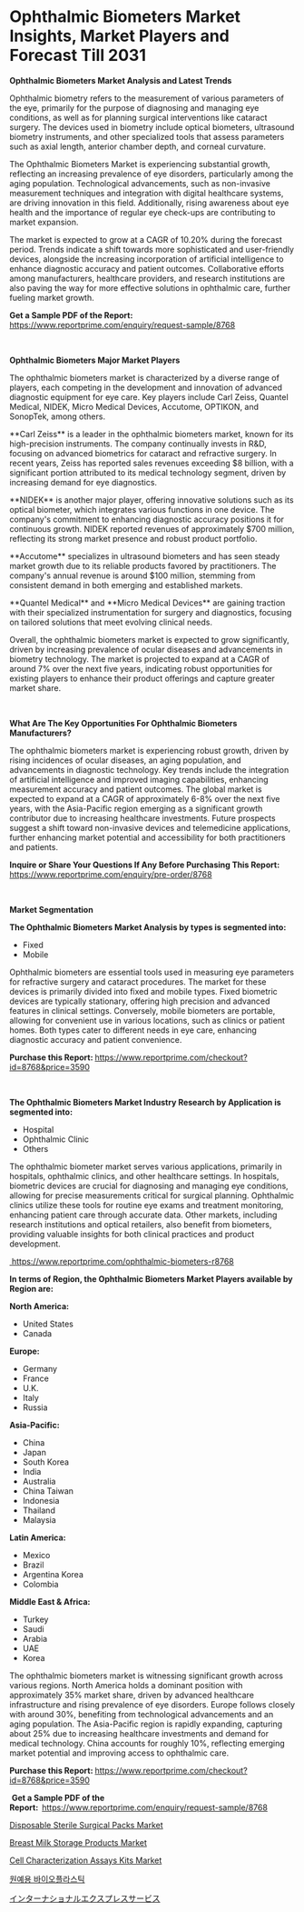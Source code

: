 <p><h1>Ophthalmic Biometers Market Insights, Market Players and Forecast Till 2031</h1></p><p><strong>Ophthalmic Biometers Market Analysis and Latest Trends</strong></p>
<p><p>Ophthalmic biometry refers to the measurement of various parameters of the eye, primarily for the purpose of diagnosing and managing eye conditions, as well as for planning surgical interventions like cataract surgery. The devices used in biometry include optical biometers, ultrasound biometry instruments, and other specialized tools that assess parameters such as axial length, anterior chamber depth, and corneal curvature.</p><p>The Ophthalmic Biometers Market is experiencing substantial growth, reflecting an increasing prevalence of eye disorders, particularly among the aging population. Technological advancements, such as non-invasive measurement techniques and integration with digital healthcare systems, are driving innovation in this field. Additionally, rising awareness about eye health and the importance of regular eye check-ups are contributing to market expansion.</p><p>The market is expected to grow at a CAGR of 10.20% during the forecast period. Trends indicate a shift towards more sophisticated and user-friendly devices, alongside the increasing incorporation of artificial intelligence to enhance diagnostic accuracy and patient outcomes. Collaborative efforts among manufacturers, healthcare providers, and research institutions are also paving the way for more effective solutions in ophthalmic care, further fueling market growth.</p></p>
<p><strong>Get a Sample PDF of the Report:&nbsp;</strong> <a href="https://www.reportprime.com/enquiry/request-sample/8768">https://www.reportprime.com/enquiry/request-sample/8768</a></p>
<p>&nbsp;</p>
<p><strong>Ophthalmic Biometers Major Market Players</strong></p>
<p><p>The ophthalmic biometers market is characterized by a diverse range of players, each competing in the development and innovation of advanced diagnostic equipment for eye care. Key players include Carl Zeiss, Quantel Medical, NIDEK, Micro Medical Devices, Accutome, OPTIKON, and SonopTek, among others.</p><p>**Carl Zeiss** is a leader in the ophthalmic biometers market, known for its high-precision instruments. The company continually invests in R&D, focusing on advanced biometrics for cataract and refractive surgery. In recent years, Zeiss has reported sales revenues exceeding $8 billion, with a significant portion attributed to its medical technology segment, driven by increasing demand for eye diagnostics.</p><p>**NIDEK** is another major player, offering innovative solutions such as its optical biometer, which integrates various functions in one device. The company's commitment to enhancing diagnostic accuracy positions it for continuous growth. NIDEK reported revenues of approximately $700 million, reflecting its strong market presence and robust product portfolio.</p><p>**Accutome** specializes in ultrasound biometers and has seen steady market growth due to its reliable products favored by practitioners. The company's annual revenue is around $100 million, stemming from consistent demand in both emerging and established markets.</p><p>**Quantel Medical** and **Micro Medical Devices** are gaining traction with their specialized instrumentation for surgery and diagnostics, focusing on tailored solutions that meet evolving clinical needs.</p><p>Overall, the ophthalmic biometers market is expected to grow significantly, driven by increasing prevalence of ocular diseases and advancements in biometry technology. The market is projected to expand at a CAGR of around 7% over the next five years, indicating robust opportunities for existing players to enhance their product offerings and capture greater market share.</p></p>
<p>&nbsp;</p>
<p><strong>What Are The Key Opportunities For Ophthalmic Biometers Manufacturers?</strong></p>
<p><p>The ophthalmic biometers market is experiencing robust growth, driven by rising incidences of ocular diseases, an aging population, and advancements in diagnostic technology. Key trends include the integration of artificial intelligence and improved imaging capabilities, enhancing measurement accuracy and patient outcomes. The global market is expected to expand at a CAGR of approximately 6-8% over the next five years, with the Asia-Pacific region emerging as a significant growth contributor due to increasing healthcare investments. Future prospects suggest a shift toward non-invasive devices and telemedicine applications, further enhancing market potential and accessibility for both practitioners and patients.</p></p>
<p><strong>Inquire or Share Your Questions If Any Before Purchasing This Report:</strong> <a href="https://www.reportprime.com/enquiry/pre-order/8768">https://www.reportprime.com/enquiry/pre-order/8768</a></p>
<p>&nbsp;</p>
<p><strong>Market Segmentation</strong></p>
<p><strong>The Ophthalmic Biometers Market Analysis by types is segmented into:</strong></p>
<p><ul><li>Fixed</li><li>Mobile</li></ul></p>
<p><p>Ophthalmic biometers are essential tools used in measuring eye parameters for refractive surgery and cataract procedures. The market for these devices is primarily divided into fixed and mobile types. Fixed biometric devices are typically stationary, offering high precision and advanced features in clinical settings. Conversely, mobile biometers are portable, allowing for convenient use in various locations, such as clinics or patient homes. Both types cater to different needs in eye care, enhancing diagnostic accuracy and patient convenience.</p></p>
<p><strong>Purchase this Report:&nbsp;</strong><a href="https://www.reportprime.com/checkout?id=8768&price=3590">https://www.reportprime.com/checkout?id=8768&price=3590</a></p>
<p>&nbsp;</p>
<p><strong>The Ophthalmic Biometers Market Industry Research by Application is segmented into:</strong></p>
<p><ul><li>Hospital</li><li>Ophthalmic Clinic</li><li>Others</li></ul></p>
<p><p>The ophthalmic biometer market serves various applications, primarily in hospitals, ophthalmic clinics, and other healthcare settings. In hospitals, biometric devices are crucial for diagnosing and managing eye conditions, allowing for precise measurements critical for surgical planning. Ophthalmic clinics utilize these tools for routine eye exams and treatment monitoring, enhancing patient care through accurate data. Other markets, including research institutions and optical retailers, also benefit from biometers, providing valuable insights for both clinical practices and product development.</p></p>
<p><a href="https://www.reportprime.com/ophthalmic-biometers-r8768">&nbsp;https://www.reportprime.com/ophthalmic-biometers-r8768</a></p>
<p><strong>In terms of Region, the Ophthalmic Biometers Market Players available by Region are:</strong></p>
<p>
    <p> <strong> North America: </strong>
        <ul>
            <li>United States</li>
            <li>Canada</li>
        </ul>
        </p> 
    <p> <strong> Europe: </strong>
        <ul>
            <li>Germany</li>
            <li>France</li>
            <li>U.K.</li>
            <li>Italy</li>
            <li>Russia</li>
        </ul>
        </p> 
    <p> <strong> Asia-Pacific: </strong>
        <ul>
            <li>China</li>
            <li>Japan</li>
            <li>South Korea</li>
            <li>India</li>
            <li>Australia</li>
            <li>China Taiwan</li>
            <li>Indonesia</li>
            <li>Thailand</li>
            <li>Malaysia</li>
        </ul>
        </p> 
    <p> <strong> Latin America: </strong>
        <ul>
            <li>Mexico</li>
            <li>Brazil</li>
            <li>Argentina Korea</li>
            <li>Colombia</li>
        </ul>
        </p> 
    <p> <strong> Middle East & Africa: </strong>
        <ul>
            <li>Turkey</li>
            <li>Saudi</li>
            <li>Arabia</li>
            <li>UAE</li>
            <li>Korea</li>
        </ul>
    </p>
    </p>
<p><p>The ophthalmic biometers market is witnessing significant growth across various regions. North America holds a dominant position with approximately 35% market share, driven by advanced healthcare infrastructure and rising prevalence of eye disorders. Europe follows closely with around 30%, benefiting from technological advancements and an aging population. The Asia-Pacific region is rapidly expanding, capturing about 25% due to increasing healthcare investments and demand for medical technology. China accounts for roughly 10%, reflecting emerging market potential and improving access to ophthalmic care.</p></p>
<p><strong>Purchase this Report: </strong><a href="https://www.reportprime.com/checkout?id=8768&price=3590">https://www.reportprime.com/checkout?id=8768&price=3590</a></p>
<p>&nbsp;<strong>Get a Sample PDF of the Report:&nbsp;&nbsp;</strong><a href="https://www.reportprime.com/enquiry/request-sample/8768">https://www.reportprime.com/enquiry/request-sample/8768</a></p>
<p><strong></strong></p>
<p><p><a href="https://github.com/WayneHopkins413/Market-Research-Report-List-1/blob/main/disposable-sterile-surgical-packs-market.md">Disposable Sterile Surgical Packs Market</a></p><p><a href="https://www.linkedin.com/pulse/breast-milk-storage-products-market-growth-outlook-from-gycff?trackingId=jWtOkBqRR7CffowpaPCLfA%3D%3D">Breast Milk Storage Products Market</a></p><p><a href="https://github.com/alesiasc0na/Market-Research-Report-List-1/blob/main/cell-characterization-assays-kits-market.md">Cell Characterization Assays Kits Market</a></p><p><a href="https://medium.com/@nikki.bettison/%EC%9B%90%EC%98%88-%EB%B0%94%EC%9D%B4%EC%98%A4%ED%94%8C%EB%9D%BC%EC%8A%A4%ED%8B%B1-%EC%8B%9C%EC%9E%A5-%ED%98%81%EB%AA%85-2024-2031-%EB%8B%A4%EC%9D%8C-10%EB%85%84%EC%9D%84-%ED%98%95%EC%84%B1%ED%95%98%EB%8A%94-%EC%8B%9C%EC%9E%A5-%EB%8F%99%ED%96%A5-79ffa3474d64">원예용 바이오플라스틱</a></p><p><a href="https://medium.com/@jolyongue8huy/international-express-service-market-%E3%81%AF-%E3%82%B3%E3%82%B9%E3%83%88%E7%AE%A1%E7%90%86%E3%81%A8%E5%8A%B9%E7%8E%87%E5%90%91%E4%B8%8A%E3%82%92%E5%84%AA%E5%85%88%E3%81%97%E3%81%BE%E3%81%99-%E3%81%95%E3%82%89%E3%81%AB-%E5%A0%B1%E5%91%8A%E6%9B%B8%E3%81%AF%E5%B8%82%E5%A0%B4%E3%81%AE%E9%9C%80%E8%A6%81%E9%9D%A2%E3%81%A8%E4%BE%9B%E7%B5%A6%E9%9D%A2%E3%81%AE%E4%B8%A1%E6%96%B9%E3%82%92%E3%82%AB%E3%83%90%E3%83%BC%E3%81%97%E3%81%A6%E3%81%84%E3%81%BE%E3%81%99-64475d096717">インターナショナルエクスプレスサービス</a></p></p>